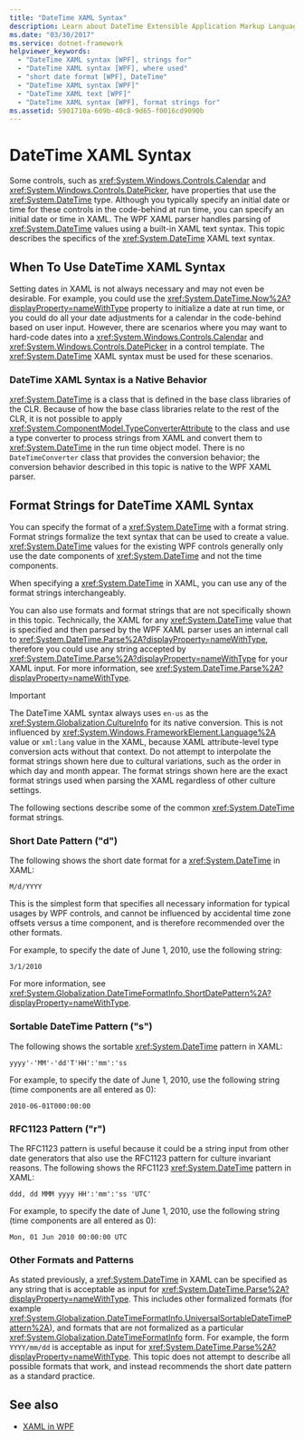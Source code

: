 ```yaml
---
title: "DateTime XAML Syntax"
description: Learn about DateTime Extensible Application Markup Language (XAML) syntax and when to use this syntax in Windows Presentation Foundation (WPF).
ms.date: "03/30/2017"
ms.service: dotnet-framework
helpviewer_keywords:
  - "DateTime XAML syntax [WPF], strings for"
  - "DateTime XAML syntax [WPF], where used"
  - "short date format [WPF], DateTime"
  - "DateTime XAML syntax [WPF]"
  - "DateTime XAML text [WPF]"
  - "DateTime XAML syntax [WPF], format strings for"
ms.assetid: 5901710a-609b-40c8-9d65-f0016cd9090b
---
```

# DateTime XAML Syntax

Some controls, such as <xref:System.Windows.Controls.Calendar> and <xref:System.Windows.Controls.DatePicker>, have properties that use the <xref:System.DateTime> type. Although you typically specify an initial date or time for these controls in the code-behind at run time, you can specify an initial date or time in XAML. The WPF XAML parser handles parsing of <xref:System.DateTime> values using a built-in XAML text syntax. This topic describes the specifics of the <xref:System.DateTime> XAML text syntax.

<a name="where_datetime_xaml_syntax_is_used"></a>

## When To Use DateTime XAML Syntax

Setting dates in XAML is not always necessary and may not even be desirable. For example, you could use the <xref:System.DateTime.Now%2A?displayProperty=nameWithType> property to initialize a date at run time, or you could do all your date adjustments for a calendar in the code-behind based on user input. However, there are scenarios where you may want to hard-code dates into a <xref:System.Windows.Controls.Calendar> and <xref:System.Windows.Controls.DatePicker> in a control template. The <xref:System.DateTime> XAML syntax must be used for these scenarios.

### DateTime XAML Syntax is a Native Behavior

<xref:System.DateTime> is a class that is defined in the base class libraries of the CLR. Because of how the base class libraries relate to the rest of the CLR, it is not possible to apply <xref:System.ComponentModel.TypeConverterAttribute> to the class and use a type converter to process strings from XAML and convert them to <xref:System.DateTime> in the run time object model. There is no `DateTimeConverter` class that provides the conversion behavior; the conversion behavior described in this topic is native to the WPF XAML parser.

<a name="format_strings_for_datetime_xaml_syntax"></a>

## Format Strings for DateTime XAML Syntax

You can specify the format of a <xref:System.DateTime> with a format string. Format strings formalize the text syntax that can be used to create a value. <xref:System.DateTime> values for the existing WPF controls generally only use the date components of <xref:System.DateTime> and not the time components.

When specifying a <xref:System.DateTime> in XAML, you can use any of the format strings interchangeably.

You can also use formats and format strings that are not specifically shown in this topic. Technically, the XAML for any <xref:System.DateTime> value that is specified and then parsed by the WPF XAML parser uses an internal  call to <xref:System.DateTime.Parse%2A?displayProperty=nameWithType>, therefore you could use any string accepted by <xref:System.DateTime.Parse%2A?displayProperty=nameWithType> for your XAML input. For more information, see <xref:System.DateTime.Parse%2A?displayProperty=nameWithType>.

> [!IMPORTANT]
> The DateTime XAML syntax always uses `en-us` as the <xref:System.Globalization.CultureInfo> for its native conversion. This is not influenced by <xref:System.Windows.FrameworkElement.Language%2A> value or `xml:lang` value in the XAML, because XAML attribute-level type conversion acts without that context. Do not attempt to interpolate the format strings shown here due to cultural variations, such as the order in which day and month appear. The format strings shown here are the exact format strings used when parsing the XAML regardless of other culture settings.

The following sections describe some of the common <xref:System.DateTime> format strings.

### Short Date Pattern ("d")

The following shows the short date format for a <xref:System.DateTime> in XAML:

`M/d/YYYY`

This is the simplest form that specifies all necessary information for typical usages by WPF controls, and cannot be influenced by accidental time zone offsets versus a time component, and is therefore recommended over the other formats.

For example, to specify the date of June 1, 2010, use the following string:

`3/1/2010`

For more information, see <xref:System.Globalization.DateTimeFormatInfo.ShortDatePattern%2A?displayProperty=nameWithType>.

### Sortable DateTime Pattern ("s")

The following shows the sortable <xref:System.DateTime> pattern in XAML:

`yyyy'-'MM'-'dd'T'HH':'mm':'ss`

For example, to specify the date of June 1, 2010, use the following string (time components are all entered as 0):

`2010-06-01T000:00:00`

### RFC1123 Pattern ("r")

The RFC1123 pattern is useful because it could be a string input from other date generators that also use the RFC1123 pattern for culture invariant reasons. The following shows the RFC1123 <xref:System.DateTime> pattern in XAML:

`ddd, dd MMM yyyy HH':'mm':'ss 'UTC'`

For example, to specify the date of June 1, 2010, use the following string (time components are all entered as 0):

`Mon, 01 Jun 2010 00:00:00 UTC`

### Other Formats and Patterns

As stated previously, a <xref:System.DateTime> in XAML can be specified as any string that is acceptable as input for <xref:System.DateTime.Parse%2A?displayProperty=nameWithType>. This includes other formalized formats (for example <xref:System.Globalization.DateTimeFormatInfo.UniversalSortableDateTimePattern%2A>), and formats that are not formalized as a particular <xref:System.Globalization.DateTimeFormatInfo> form. For example, the form `YYYY/mm/dd` is acceptable as input for <xref:System.DateTime.Parse%2A?displayProperty=nameWithType>. This topic does not attempt to describe all possible formats that work, and instead recommends the short date pattern as a standard practice.

## See also

- [XAML in WPF](../xaml/index.md)
